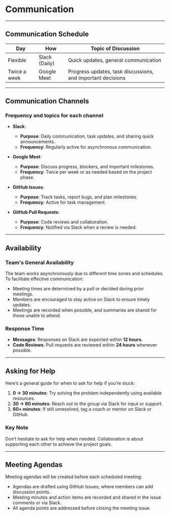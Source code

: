 <!--
    this template is for inspiration, feel free to change it however you like!

    Careful! be sure to protect your privacy when filling out this document
        everything you write here will be public
        so share only what you are comfortable sharing online
        you can share the rest in confidence with you group by another channel
-->

# Communication

---

## Communication Schedule

| **Day**       | **How**                        | **Topic of Discussion**             |
|---------------|--------------------------------|-------------------------------------|
| Flexible      | Slack (Daily)                 | Quick updates, general communication |
| Twice a week  | Google Meet                   | Progress updates, task discussions, and important decisions |

---

## Communication Channels

### Frequency and topics for each channel

- **Slack**:  
  - **Purpose**: Daily communication, task updates, and sharing quick announcements.
  - **Frequency**: Regularly active for asynchronous communication.

- **Google Meet**:  
  - **Purpose**: Discuss progress, blockers, and important milestones.
  - **Frequency**: Twice per week or as needed based on the project phase.

- **GitHub Issues**:  
  - **Purpose**: Track tasks, report bugs, and plan milestones.
  - **Frequency**: Active for task management.

- **GitHub Pull Requests**:  
  - **Purpose**: Code reviews and collaboration.
  - **Frequency**: Notified via Slack when a review is needed.

---

## Availability

### Team's General Availability

The team works asynchronously due to different time zones and schedules. To facilitate effective communication:

- Meeting times are determined by a poll or decided during prior meetings.
- Members are encouraged to stay active on Slack to ensure timely updates.
- Meetings are recorded when possible, and summaries are shared for those unable to attend.

### Response Time

- **Messages**: Responses on Slack are expected within **12 hours**.
- **Code Reviews**: Pull requests are reviewed within **24 hours** whenever possible.

---

## Asking for Help

Here’s a general guide for when to ask for help if you’re stuck:

1. **0 -> 30 minutes**: Try solving the problem independently using available resources.
2. **30 -> 60 minutes**: Reach out to the group via Slack for input or support.
3. **60+ minutes**: If still unresolved, tag a coach or mentor on Slack or GitHub.

### Key Note

Don’t hesitate to ask for help when needed. Collaboration is about supporting each other to achieve the project goals.

---

## Meeting Agendas

Meeting agendas will be created before each scheduled meeting:

- Agendas are drafted using GitHub Issues, where members can add discussion points.
- Meeting minutes and action items are recorded and shared in the issue comments or via Slack.
- All agenda points are addressed before closing the meeting issue.
